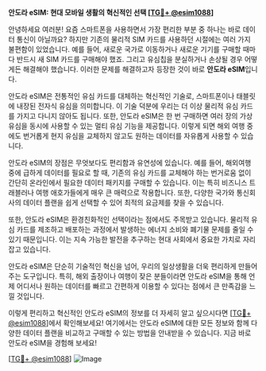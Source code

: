 **안도라 eSIM: 현대 모바일 생활의 혁신적인 선택 [[TG💪+ @esim1088](https://t.me/s/esim1088)]**

안녕하세요 여러분! 요즘 스마트폰을 사용하면서 가장 편리한 부분 중 하나는 바로 데이터 통신이 아닐까요? 하지만 기존의 물리적 SIM 카드를 사용하던 시절에는 여러 가지 불편함이 있었습니다. 예를 들어, 새로운 국가로 이동하거나 새로운 기기를 구매할 때마다 반드시 새 SIM 카드를 구매해야 했죠. 그리고 유심칩을 분실하거나 손상될 경우 어떻게든 해결해야 했습니다. 이러한 문제를 해결하고자 등장한 것이 바로 **안도라 eSIM**입니다.

안도라 eSIM은 전통적인 유심 카드를 대체하는 혁신적인 기술로, 스마트폰이나 태블릿에 내장된 전자식 유심을 의미합니다. 이 기술 덕분에 우리는 더 이상 물리적 유심 카드를 가지고 다니지 않아도 됩니다. 또한, 안도라 eSIM은 한 번 구매하면 여러 장의 가상 유심을 동시에 사용할 수 있는 멀티 유심 기능을 제공합니다. 이렇게 되면 해외 여행 중에도 번거롭게 현지 유심을 교체하지 않고도 원하는 데이터를 자유롭게 사용할 수 있습니다.

안도라 eSIM의 장점은 무엇보다도 편리함과 유연성에 있습니다. 예를 들어, 해외여행 중에 급하게 데이터를 필요로 할 때, 기존의 유심 카드를 교체해야 하는 번거로움 없이 간단히 온라인에서 필요한 데이터 패키지를 구매할 수 있습니다. 이는 특히 비즈니스 트래블러나 여행 애호가들에게 매우 큰 매력으로 작용합니다. 또한, 다양한 국가와 통신회사의 데이터 플랜을 쉽게 선택할 수 있어 최적의 요금제를 찾을 수 있습니다.

또한, 안도라 eSIM은 환경친화적인 선택이라는 점에서도 주목받고 있습니다. 물리적 유심 카드를 제조하고 배포하는 과정에서 발생하는 에너지 소비와 폐기물 문제를 줄일 수 있기 때문입니다. 이는 지속 가능한 발전을 추구하는 현대 사회에서 중요한 가치로 자리 잡고 있습니다.

안도라 eSIM은 단순히 기술적인 혁신을 넘어, 우리의 일상생활을 더욱 편리하게 만들어주는 도구입니다. 특히, 해외 출장이나 여행이 잦은 분들이라면 안도라 eSIM을 통해 언제 어디서나 원하는 데이터를 빠르고 간편하게 이용할 수 있다는 점에서 큰 만족감을 느낄 것입니다.

이렇게 편리하고 혁신적인 안도라 eSIM의 정보를 더 자세히 알고 싶으시다면 [[TG💪+ @esim1088](https://t.me/s/esim1088)]에서 확인해보세요! 여기에서는 안도라 eSIM에 대한 모든 정보와 함께 다양한 데이터 플랜을 비교하고 구매할 수 있는 방법을 안내받을 수 있습니다. 지금 바로 안도라 eSIM을 경험해 보세요!

[[TG💪+ @esim1088](https://t.me/s/esim1088)] ![Image](https://i.postimg.cc/Y0z9fWf4/image.png)